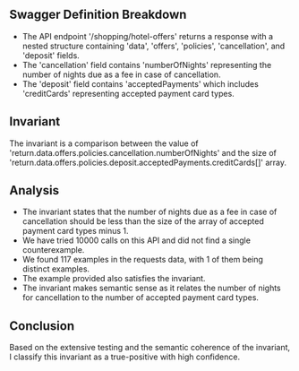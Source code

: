 ## Swagger Definition Breakdown
- The API endpoint '/shopping/hotel-offers' returns a response with a nested structure containing 'data', 'offers', 'policies', 'cancellation', and 'deposit' fields.
- The 'cancellation' field contains 'numberOfNights' representing the number of nights due as a fee in case of cancellation.
- The 'deposit' field contains 'acceptedPayments' which includes 'creditCards' representing accepted payment card types.

## Invariant
The invariant is a comparison between the value of 'return.data.offers.policies.cancellation.numberOfNights' and the size of 'return.data.offers.policies.deposit.acceptedPayments.creditCards[]' array.

## Analysis
- The invariant states that the number of nights due as a fee in case of cancellation should be less than the size of the array of accepted payment card types minus 1.
- We have tried 10000 calls on this API and did not find a single counterexample.
- We found 117 examples in the requests data, with 1 of them being distinct examples.
- The example provided also satisfies the invariant.
- The invariant makes semantic sense as it relates the number of nights for cancellation to the number of accepted payment card types.

## Conclusion
Based on the extensive testing and the semantic coherence of the invariant, I classify this invariant as a true-positive with high confidence.
